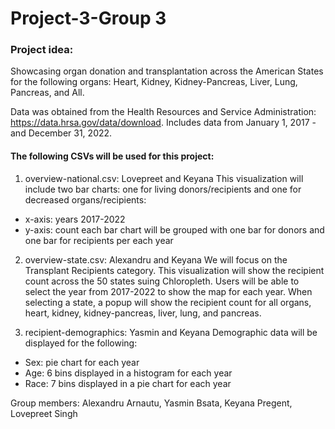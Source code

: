 # Project-3-Group 3 

### Project idea: 
Showcasing organ donation and transplantation across the American States for the following organs: Heart, Kidney, Kidney-Pancreas, Liver, Lung, Pancreas, and All. 

Data was obtained from the Health Resources and Service Administration: https://data.hrsa.gov/data/download. Includes data from January 1, 2017 - and December 31, 2022.

#### The following CSVs will be used for this project: 
1. overview-national.csv: Lovepreet and Keyana
 This visualization will include two bar charts: one for living donors/recipients and one for decreased organs/recipients:
- x-axis: years 2017-2022
- y-axis: count
  each bar chart will be grouped with one bar for donors and one bar for recipients per each year 

  
2. overview-state.csv: Alexandru and Keyana
We will focus on the Transplant Recipients category. This visualization will show the recipient count across the 50 states suing Chloropleth. Users will be able to select the year from 2017-2022 to show the map for each year. When selecting a state, a popup will show the recipient count for all organs, heart, kidney, kidney-pancreas, liver, lung, and pancreas.       

4. recipient-demographics: Yasmin and Keyana
Demographic data will be displayed for the following:
- Sex: pie chart for each year
- Age: 6 bins displayed in a histogram for each year
- Race: 7 bins displayed in a pie chart for each year


Group members: Alexandru Arnautu, Yasmin Bsata, Keyana Pregent, Lovepreet Singh

 

